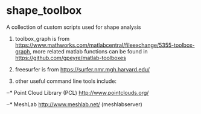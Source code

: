 # shape_toolbox
A collection of custom scripts used for shape analysis

1. toolbox_graph is from https://www.mathworks.com/matlabcentral/fileexchange/5355-toolbox-graph, more related matlab functions can be found in https://github.com/gpeyre/matlab-toolboxes

2. freesurfer is from https://surfer.nmr.mgh.harvard.edu/

3. other useful command line tools include:

⋅⋅* Point Cloud Library (PCL) http://www.pointclouds.org/

⋅⋅* MeshLab http://www.meshlab.net/ (meshlabserver)
